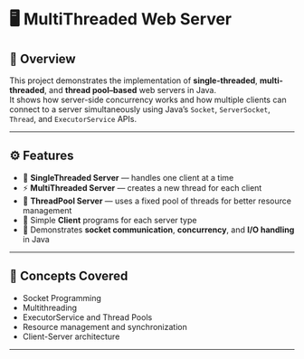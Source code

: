 # 🖥️ MultiThreaded Web Server

## 📘 Overview
This project demonstrates the implementation of **single-threaded**, **multi-threaded**, and **thread pool–based** web servers in Java.  
It shows how server-side concurrency works and how multiple clients can connect to a server simultaneously using Java’s `Socket`, `ServerSocket`, `Thread`, and `ExecutorService` APIs.

---

## ⚙️ Features
- 🧩 **SingleThreaded Server** — handles one client at a time  
- ⚡ **MultiThreaded Server** — creates a new thread for each client  
- 🧵 **ThreadPool Server** — uses a fixed pool of threads for better resource management  
- 💬 Simple **Client** programs for each server type  
- 🔄 Demonstrates **socket communication**, **concurrency**, and **I/O handling** in Java  

---

## 🧠 Concepts Covered
- Socket Programming  
- Multithreading  
- ExecutorService and Thread Pools  
- Resource management and synchronization  
- Client-Server architecture  

---

